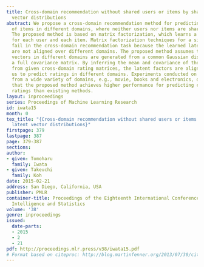 ```yaml
---
title: Cross-domain recommendation without shared users or items by sharing latent
  vector distributions
abstract: We propose a cross-domain recommendation method for predicting the ratings
  of items in different domains, where neither users nor items are shared across domains.
  The proposed method is based on matrix factorization, which learns a latent vector
  for each user and each item. Matrix factorization techniques for a single-domain
  fail in the cross-domain recommendation task because the learned latent vectors
  are not aligned over different domains. The proposed method assumes that latent
  vectors in different domains are generated from a common Gaussian distribution with
  a full covariance matrix. By inferring the mean and covariance of the common Gaussian
  from given cross-domain rating matrices, the latent factors are aligned, which enables
  us to predict ratings in different domains. Experiments conducted on rating datasets
  from a wide variety of domains, e.g., movie, books and electronics, demonstrate
  that the proposed method achieves higher performance for predicting cross-domain
  ratings than existing methods.
layout: inproceedings
series: Proceedings of Machine Learning Research
id: iwata15
month: 0
tex_title: "{Cross-domain recommendation without shared users or items by sharing
  latent vector distributions}"
firstpage: 379
lastpage: 387
page: 379-387
sections: 
author:
- given: Tomoharu
  family: Iwata
- given: Takeuchi
  family: Koh
date: 2015-02-21
address: San Diego, California, USA
publisher: PMLR
container-title: Proceedings of the Eighteenth International Conference on Artificial
  Intelligence and Statistics
volume: '38'
genre: inproceedings
issued:
  date-parts:
  - 2015
  - 2
  - 21
pdf: http://proceedings.mlr.press/v38/iwata15.pdf
# Format based on citeproc: http://blog.martinfenner.org/2013/07/30/citeproc-yaml-for-bibliographies/
---
```

